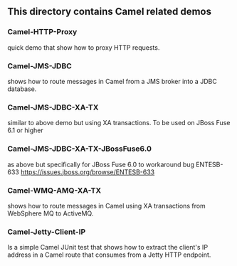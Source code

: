 ## This directory contains Camel related demos

### Camel-HTTP-Proxy
quick demo that show how to proxy HTTP requests. 


### Camel-JMS-JDBC 
shows how to route messages in Camel from a JMS broker into a JDBC database.


### Camel-JMS-JDBC-XA-TX 
similar to above demo but using XA transactions. To be used on 
JBoss Fuse 6.1 or higher


### Camel-JMS-JDBC-XA-TX-JBossFuse6.0
as above but specifically for JBoss Fuse 6.0 to workaround bug ENTESB-633
https://issues.jboss.org/browse/ENTESB-633


### Camel-WMQ-AMQ-XA-TX
shows how to route messages in Camel using XA transactions from WebSphere MQ
to ActiveMQ.


### Camel-Jetty-Client-IP
Is a simple Camel JUnit test that shows how to extract the client's IP address 
in a Camel route that consumes from a Jetty HTTP endpoint.


